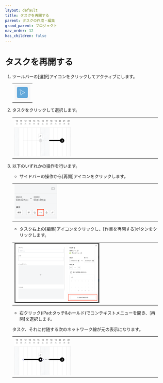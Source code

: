 ```yaml
---
layout: default
title: タスクを再開する
parent: タスクの作成・編集
grand_parent: プロジェクト
nav_order: 12
has_children: false
---
```


# タスクを再開する

1. ツールバーの[選択]アイコンをクリックしてアクティブにします。

   <table><tr><td>
   <img src="/assets/images/activetool-selection.png" width="52px">
   </td></tr></table>

2. タスクをクリックして選択します。

   <table><tr><td>
   <img src="/assets/images/projects/task/reopen-task/1.png" width="40%">
   </td></tr></table>

3. 以下のいずれかの操作を行います。
    - サイドバーの操作から[再開]アイコンをクリックします。

   <table><tr><td>
   <img src="/assets/images/projects/task/reopen-task/2.png" width="30%">
   </td></tr></table>
    
    - タスク右上の[編集]アイコンをクリックし、[作業を再開する]ボタンをクリックします。

   <table><tr><td>
   <img src="/assets/images/projects/task/reopen-task/3.png" width="60%">
   </td></tr></table>

    - 右クリック(iPad:タッチ&ホールド)でコンテキストメニューを開き、[再開]を選択します。
    
    タスク、それに付随する次のネットワーク線が元の表示になります。

   <table><tr><td>
   <img src="/assets/images/projects/task/reopen-task/4.png" width="40%">
   </td></tr></table>
